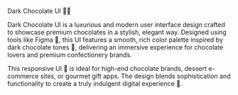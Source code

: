  Dark Chocolate UI 🍷🖤

Dark Chocolate UI is a luxurious and modern user interface design crafted to showcase premium chocolates in a stylish, elegant way. Designed using tools like Figma 🎨, this UI features a smooth, rich color palette inspired by dark chocolate tones 🍂, delivering an immersive experience for chocolate lovers and premium confectionery brands.

This responsive UI 🍷 is ideal for high-end chocolate brands, dessert e-commerce sites, or gourmet gift apps. The design blends sophistication and functionality to create a truly indulgent digital experience 🌟.
